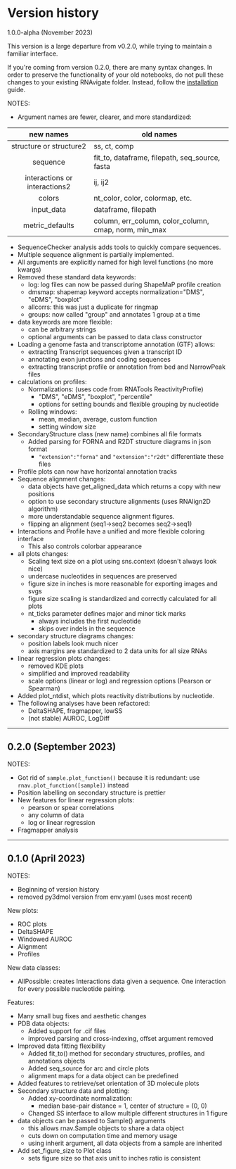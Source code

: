 Version history
===============

1.0.0-alpha (November 2023)

This version is a large departure from v0.2.0, while trying to maintain a
familiar interface.

If you're coming from version 0.2.0, there are many syntax changes. In order to
preserve the functionality of your old notebooks, do not pull these changes to
your existing RNAvigate folder. Instead, follow the [installation][] guide.

[installation]: ./installing-rnavigate.md

NOTES:

- Argument names are fewer, clearer, and more standardized:

| new names                     | old names                                             |
| :---------------------------: | ----------------------------------------------------- |
| structure or structure2       | ss, ct, comp                                          |
| sequence                      | fit_to, dataframe, filepath, seq_source, fasta        |
| interactions or interactions2 | ij, ij2                                               |
| colors                        | nt_color, color, colormap, etc.                       |
| input_data                    | dataframe, filepath                                   |
| metric_defaults               | column, err_column, color_column, cmap, norm, min_max |

- SequenceChecker analysis adds tools to quickly compare sequences.
- Multiple sequence alignment is partially implemented.
- All arguments are explicitly named for high level functions (no more kwargs)
- Removed these standard data keywords:
  - log: log files can now be passed during ShapeMaP profile creation
  - dmsmap: shapemap keyword accepts normalization="DMS", "eDMS", "boxplot"
  - allcorrs: this was just a duplicate for ringmap
  - groups: now called "group" and annotates 1 group at a time
- data keywords are more flexible:
  - can be arbitrary strings
  - optional arguments can be passed to data class constructor
- Loading a genome fasta and transcriptome annotation (GTF) allows:
  - extracting Transcript sequences given a transcript ID
  - annotating exon junctions and coding sequences
  - extracting transcript profile or annotation from bed and NarrowPeak files
- calculations on profiles:
  - Normalizations: (uses code from RNATools ReactivityProfile)
    - "DMS", "eDMS", "boxplot", "percentile"
    - options for setting bounds and flexible grouping by nucleotide
  - Rolling windows:
    - mean, median, average, custom function
    - setting window size
- SecondaryStructure class (new name) combines all file formats
  - Added parsing for FORNA and R2DT structure diagrams in json format
    - `"extension":"forna"` and `"extension":"r2dt"` differentiate these files
- Profile plots can now have horizontal annotation tracks
- Sequence alignment changes:
  - data objects have get_aligned_data which returns a copy with new positions
  - option to use secondary structure alignments (uses RNAlign2D algorithm)
  - more understandable sequence alignment figures.
  - flipping an alignment (seq1->seq2 becomes seq2->seq1)
- Interactions and Profile have a unified and more flexible coloring interface
  - This also controls colorbar appearance
- all plots changes:
  - Scaling text size on a plot using sns.context (doesn't always look nice)
  - undercase nucleotides in sequences are preserved
  - figure size in inches is more reasonable for exporting images and svgs
  - figure size scaling is standardized and correctly calculated for all plots
  - nt_ticks parameter defines major and minor tick marks
    - always includes the first nucleotide
    - skips over indels in the sequence
- secondary structure diagrams changes:
  - position labels look much nicer
  - axis margins are standardized to 2 data units for all size RNAs
- linear regression plots changes:
  - removed KDE plots
  - simplified and improved readability
  - scale options (linear or log) and regression options (Pearson or Spearman)
- Added plot_ntdist, which plots reactivity distributions by nucleotide.
- The following analyses have been refactored:
  - DeltaSHAPE, fragmapper, lowSS
  - (not stable) AUROC, LogDiff


---

0.2.0 (September 2023)
----------------------

NOTES:

- Got rid of `sample.plot_function()` because it is redundant: use `rnav.plot_function([sample])` instead
- Position labelling on secondary structure is prettier
- New features for linear regression plots:
  - pearson or spear correlations
  - any column of data
  - log or linear regression
- Fragmapper analysis

---

0.1.0 (April 2023)
---------------------
NOTES:

- Beginning of version history
- removed py3dmol version from env.yaml (uses most recent)

New plots:

- ROC plots
- DeltaSHAPE
- Windowed AUROC
- Alignment
- Profiles

New data classes:

- AllPossible: creates Interactions data given a sequence. One interaction for
  every possible nucleotide pairing.

Features:

- Many small bug fixes and aesthetic changes
- PDB data objects:
  - Added support for .cif files
  - improved parsing and cross-indexing, offset argument removed
- Improved data fitting flexibility
  - Added fit_to() method for secondary structures, profiles, and annotations
    objects
  - Added seq_source for arc and circle plots
  - alignment maps for a data object can be predefined
- Added features to retrieve/set orientation of 3D molecule plots
- Secondary structure data and plotting:
  - Added xy-coordinate normalization:
    - median base-pair distance = 1, center of structure = (0, 0)
  - Changed SS interface to allow multiple different structures in 1 figure
- data objects can be passed to Sample() arguments
  - this allows rnav.Sample objects to share a data object
  - cuts down on computation time and memory usage
  - using inherit argument, all data objects from a sample are inherited
- Add set_figure_size to Plot class
  - sets figure size so that axis unit to inches ratio is consistent
